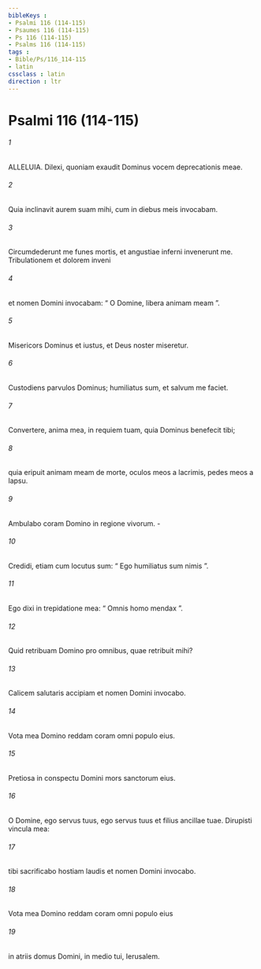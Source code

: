 ```yaml
---
bibleKeys : 
- Psalmi 116 (114-115)
- Psaumes 116 (114-115)
- Ps 116 (114-115)
- Psalms 116 (114-115)
tags : 
- Bible/Ps/116_114-115
- latin
cssclass : latin
direction : ltr
---
```


# Psalmi 116 (114-115)

###### 1
ALLELUIA. Dilexi, quoniam exaudit Dominus vocem deprecationis meae.
###### 2
Quia inclinavit aurem suam mihi, cum in diebus meis invocabam.
###### 3
Circumdederunt me funes mortis, et angustiae inferni invenerunt me. Tribulationem et dolorem inveni
###### 4
et nomen Domini invocabam: “ O Domine, libera animam meam ”.
###### 5
Misericors Dominus et iustus, et Deus noster miseretur.
###### 6
Custodiens parvulos Dominus; humiliatus sum, et salvum me faciet.
###### 7
Convertere, anima mea, in requiem tuam, quia Dominus benefecit tibi;
###### 8
quia eripuit animam meam de morte, oculos meos a lacrimis, pedes meos a lapsu.
###### 9
Ambulabo coram Domino in regione vivorum. -
###### 10
Credidi, etiam cum locutus sum: “ Ego humiliatus sum nimis ”.
###### 11
Ego dixi in trepidatione mea: “ Omnis homo mendax ”.
###### 12
Quid retribuam Domino pro omnibus, quae retribuit mihi?
###### 13
Calicem salutaris accipiam et nomen Domini invocabo.
###### 14
Vota mea Domino reddam coram omni populo eius.
###### 15
Pretiosa in conspectu Domini mors sanctorum eius.
###### 16
O Domine, ego servus tuus, ego servus tuus et filius ancillae tuae. Dirupisti vincula mea:
###### 17
tibi sacrificabo hostiam laudis et nomen Domini invocabo.
###### 18
Vota mea Domino reddam coram omni populo eius
###### 19
in atriis domus Domini, in medio tui, Ierusalem.
